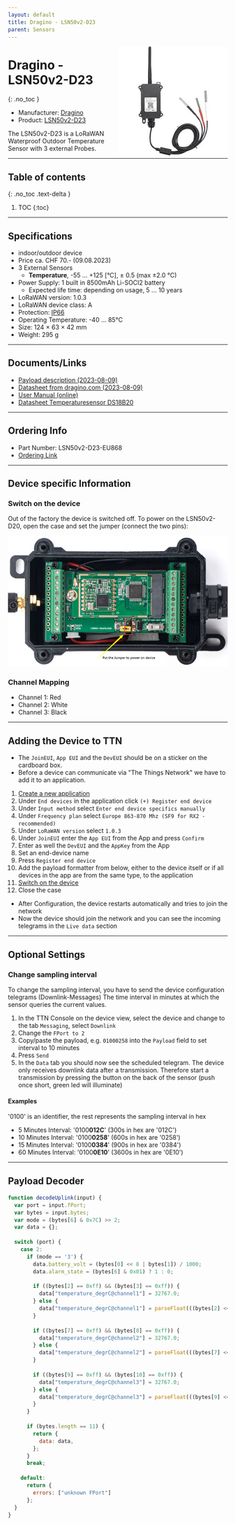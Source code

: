 ```yaml
---
layout: default
title: Dragino - LSN50v2-D23
parent: Sensors
---
```


<img src="https://github.com/hslu-ige-laes/lora-devices-ttn/raw/master/docs/sensors/dragino-lsn50v2-d23_01.jpg" width="250" align="right">

# Dragino - LSN50v2-D23
{: .no_toc }

- Manufacturer: <a href="https://www.dragino.com/" target="_blank">Dragino</a>
- Product: <a href="https://www.dragino.com/products/temperature-humidity-sensor/item/193-lsn50v2-d23.html" target="_blank">LSN50v2-D23</a>

The LSN50v2-D23 is a LoRaWAN Waterproof Outdoor Temperature Sensor with 3 external Probes.

---

## Table of contents
{: .no_toc .text-delta }

1. TOC
{:toc}

---

## Specifications

- indoor/outdoor device
- Price ca. CHF 70.- (09.08.2023)
- 3 External Sensors
  - **Temperature**, -55 ... +125 [°C], ± 0.5 (max ±2.0 °C)
- Power Supply: 1 built in 8500mAh Li-SOCI2 battery
  - Expected life time: depending on usage, 5 ... 10 years
- LoRaWAN version: 1.0.3
- LoRaWAN device class: A
- Protection: [IP66](https://en.wikipedia.org/wiki/IP_Code)
- Operating Temperature: -40 ... 85°C
- Size: 124 × 63 × 42 mm
- Weight: 295 g

---

## Documents/Links
- [Payload description (2023-08-09)](https://github.com/hslu-ige-laes/lora-devices-ttn/raw/master/docs/sensors/dragino-lsn50v2-d23_04.txt)
- [Datasheet from dragino.com (2023-08-09)](https://github.com/hslu-ige-laes/lora-devices-ttn/raw/master/docs/sensors/dragino-lsn50v2-d23_03.pdf)
- [User Manual (online)](http://wiki.dragino.com/xwiki/bin/view/Main/User%20Manual%20for%20LoRaWAN%20End%20Nodes/LSN50v2-D20-D22-D23%20LoRaWAN%20Temperature%20Sensor%20User%20Manual)
- [Datasheet Temperaturesensor DS18B20](https://github.com/hslu-ige-laes/lora-devices-ttn/raw/master/docs/sensors/dragino-lsn50v2-d23_02.pdf)

---

## Ordering Info
- Part Number: LSN50v2-D23-EU868
- [Ordering Link](https://www.bastelgarage.ch/lsn50v2-d23-lorawan-3-kanal-temperatursensor-node-868mhz?search=lsn50%20v2)

---

## Device specific Information

### Switch on the device
Out of the factory the device is switched off. To power on the LSN50v2-D20, open the case and set the jumper (connect the two pins):

![Switching between active and sleep mode (switch off / on, reset)](https://github.com/hslu-ige-laes/lora-devices-ttn/raw/master/docs/sensors/dragino-lsn50v2-d23_05.png "Power on the LSN50v2-D20")

### Channel Mapping
- Channel 1: Red
- Channel 2: White
- Channel 3: Black

---

## Adding the Device to TTN
- The `JoinEUI`, `App EUI` and the `DevEUI` should be on a sticker on the cardboard box.
- Before a device can communicate via "The Things Network" we have to add it to an application.<br>

1. [Create a new application](https://hslu-ige-laes.github.io/lora-devices-ttn/docs/getting_started#create-a-new-application)
2. Under `End devices` in the application click `(+) Register end device`
3. Under `Input method` select `Enter end device specifics manually`
4. Under `Frequency plan` select `Europe 863-870 Mhz (SF9 for RX2 - recommended)`
5. Under `LoRaWAN version` select `1.0.3`
5. Under `JoinEUI` enter the `App EUI` from the App and press `Confirm`
6. Enter as well the `DevEUI` and the `AppKey` from the App
7. Set an end-device name
8. Press `Register end device`
9. Add the payload formatter from below, either to the device itself or if all devices in the app are from the same type, to the application
10. [Switch on the device](https://hslu-ige-laes.github.io/lora-devices-ttn/docs/dragino-lsn50v2-d23#switch-on-the-device)
11. Close the case

- After Configuration, the device restarts automatically and tries to join the network
- Now the device should join the network and you can see the incoming telegrams in the `Live data` section

---

## Optional Settings

### Change sampling interval
To change the sampling interval, you have to send the device configuration telegrams (Downlink-Messages)
The time interval in minutes at which the sensor queries the current values.

1. In the TTN Console on the device view, select the device and change to the tab `Messaging`, select `Downlink`
2. Change the `FPort to 2`
3. Copy/paste the payload, e.g. `01000258` into the `Payload` field to set interval to 10 minutes
4. Press `Send`
5. In the `Data` tab you should now see the scheduled telegram. The device only receives downlink data after a transmission. Therefore start a transmission by pressing the button on the back of the sensor (push once short, green led will illuminate)

#### Examples
'0100' is an identifier, the rest represents the sampling interval in hex

-	5 Minutes Interval:  '0100**012C**' (300s in hex are '012C')
-	10 Minutes Interval:  '0100**0258**' (600s in hex are '0258')
-	15 Minutes Interval: '0100**0384**' (900s in hex are '0384')
-	60 Minutes Interval: '0100**0E10**' (3600s in hex are '0E10')

---

## Payload Decoder

```javascript
function decodeUplink(input) {
  var port = input.fPort;
  var bytes = input.bytes;
  var mode = (bytes[6] & 0x7C) >> 2;
  var data = {};

  switch (port) {
    case 2:
      if (mode == '3') {
        data.battery_volt = (bytes[0] << 8 | bytes[1]) / 1000;
        data.alarm_state = (bytes[6] & 0x01) ? 1 : 0;

        if ((bytes[2] == 0xff) && (bytes[3] == 0xff)) {
          data["temperature_degrC@channel1"] = 32767.0;
        } else {
          data["temperature_degrC@channel1"] = parseFloat(((bytes[2] << 24 >> 16 | bytes[3]) / 10).toFixed(1));
        }

        if ((bytes[7] == 0xff) && (bytes[8] == 0xff)) {
          data["temperature_degrC@channel2"] = 32767.0;
        } else {
          data["temperature_degrC@channel2"] = parseFloat(((bytes[7] << 24 >> 16 | bytes[8]) / 10).toFixed(1));
        }

        if ((bytes[9] == 0xff) && (bytes[10] == 0xff)) {
          data["temperature_degrC@channel3"] = 32767.0;
        } else {
          data["temperature_degrC@channel3"] = parseFloat(((bytes[9] << 24 >> 16 | bytes[10]) / 10).toFixed(1));
        }
      }

      if (bytes.length == 11) {
        return {
          data: data,
        };
      }
      break;

    default:
      return {
        errors: ["unknown FPort"]
      };
  }
}
```